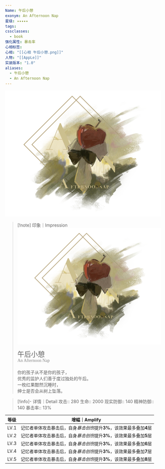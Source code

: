 ```yaml
---
Name: 午后小憩
exonym: An Afternoon Nap
星级: ✦✦✦✦✦
tags: 
cssclasses:
  - book
强化属性: 暴击率
心相标签: 
心相: "[[心相 午后小憩.png]]"
人物: "[[AppLe]]"
实装版本: "1.0"
aliases:
  - 午后小憩
  - An Afternoon Nap
---
```

![cover](assets/午后小憩｜An%20Afternoon%20Nap.assets/心相%20午后小憩.png)

> [!note] 印象｜Impression
> ![心相 午后小憩|inlL|300](assets/午后小憩｜An%20Afternoon%20Nap.assets/心相%20午后小憩.png)
> <p style="font-family: '家族宋', sans-serif; font-size: 22px; line-height: 0.75; text-indent: 0;">午后小憩<br><span style="font-family: serif; font-size: 14px; color: #888888;">An Afternoon Nap</span></p>
> 
> 你的孩子从不是你的孩子，  
> 优秀的监护人们善于度过独处的午后。  
> 一枚红果酣然沉睡时，  
> 绅士是否会从树上坠落。

> [!info]- 详情｜Detail
> 攻击:: 280
> 生命:: 2000
> 现实防御:: 140
> 精神防御:: 140
> 暴击率:: 13%

| 等级 |                        增幅｜Amplify                         |
| :--: | :----------------------------------------------------------: |
| LV.1 | 记忆者单体攻击暴击后，自身*暴击创伤*提升**3%**，该效果最多叠加**4**层 |
| LV.2 | 记忆者单体攻击暴击后，自身*暴击创伤*提升**3%**，该效果最多叠加**5**层 |
| LV.3 | 记忆者单体攻击暴击后，自身*暴击创伤*提升**3%**，该效果最多叠加**6**层 |
| LV.4 | 记忆者单体攻击暴击后，自身*暴击创伤*提升**3%**，该效果最多叠加**7**层 |
| LV.5 | 记忆者单体攻击暴击后，自身*暴击创伤*提升**3%**，该效果最多叠加**8**层 |
